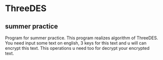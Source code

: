 # ThreeDES
summer practice
--------------------------------------
Program for summer practice. 
This program realizes algorithm of ThreeDES. 
You need input some text on english, 3 keys for this text and u will can encrypt this text. This operations u need too for decrypt your encrypted text.
